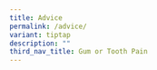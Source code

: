 ```yaml
---
title: Advice
permalink: /advice/
variant: tiptap
description: ""
third_nav_title: Gum or Tooth Pain
---
```

<p></p>
